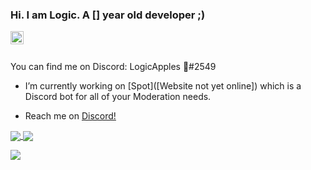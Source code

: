 ### Hi. I am Logic. A [] year old developer ;) 

<a href="https://discord.gg/ShRxDPgVR3">
  <img align="left" alt="Spot's Support Server" width="21px" src="https://raw.githubusercontent.com/anuraghazra/anuraghazra/master/assets/discord-round.svg" />
</a>

<br />
<br />

You can find me on Discord: LogicApples 🎄#2549

- I’m currently working on [Spot]([Website not yet online]) which is a Discord bot for all of your Moderation needs.

- Reach me on [Discord!](https://discord.gg/ShRxDPgVR3)

<a href="https://github.com/LogicApples">
  <img align="center" src="https://github-readme-stats.vercel.app/api?username=logicapples&count_private=true&show_icons=true&theme=dark" />
</a>
<a href="https://github.com/LogicApples">
  <img align="center" src="https://github-readme-stats.vercel.app/api/top-langs/?username=logicapples&theme=dark" />
</a>

![](https://hit.yhype.me/github/profile?user_id=65192718)
